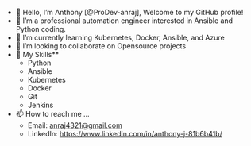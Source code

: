 - 👋 Hello, I’m Anthony [@ProDev-anraj], Welcome to my GitHub profile!
- 👀 I’m a professional automation engineer interested in Ansible and Python coding. 
- 🌱 I’m currently learning Kubernetes, Docker, Ansible, and Azure
- 💞️ I’m looking to collaborate on Opensource projects
- 💼 My Skills**
    - Python
    - Ansible
    - Kubernetes
    - Docker
    - Git
    - Jenkins
- 📫 How to reach me ...
    - Email: anraj4321@gmail.com
    - LinkedIn: https://www.linkedin.com/in/anthony-j-81b6b41b/
